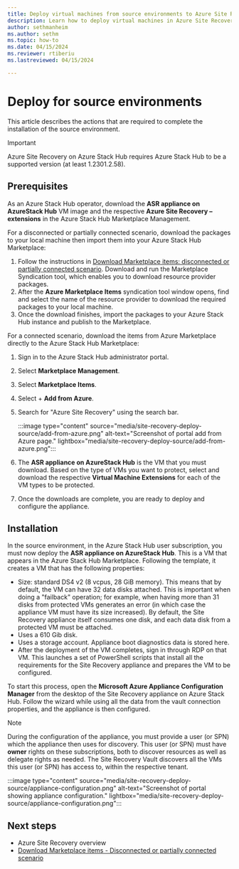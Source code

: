 ```yaml
---
title: Deploy virtual machines from source environments to Azure Site Recovery on Azure Stack Hub
description: Learn how to deploy virtual machines in Azure Site Recovery from source machines on Azure Stack Hub. 
author: sethmanheim
ms.author: sethm
ms.topic: how-to
ms.date: 04/15/2024
ms.reviewer: rtiberiu
ms.lastreviewed: 04/15/2024

---
```



# Deploy for source environments

This article describes the actions that are required to complete the installation of the source environment.

> [!IMPORTANT]
> Azure Site Recovery on Azure Stack Hub requires Azure Stack Hub to be a supported version (at least 1.2301.2.58).

## Prerequisites

As an Azure Stack Hub operator, download the **ASR appliance on AzureStack Hub** VM image and the respective **Azure Site Recovery –
extensions** in the Azure Stack Hub Marketplace Management.

For a disconnected or partially connected scenario, download the packages to your local machine then import them into your Azure Stack
Hub Marketplace:

1. Follow the instructions in [Download Marketplace items: disconnected or partially connected scenario](/azure-stack/operator/azure-stack-download-azure-marketplace-item?pivots=state-disconnected). Download and run the Marketplace Syndication tool, which enables you to download resource provider packages.
1. After the **Azure Marketplace Items** syndication tool window opens, find and select the name of the resource provider to download the required packages to your local machine.
1. Once the download finishes, import the packages to your Azure Stack Hub instance and publish to the Marketplace.

For a connected scenario, download the items from Azure Marketplace directly to the Azure Stack Hub Marketplace:

1. Sign in to the Azure Stack Hub administrator portal.
1. Select **Marketplace Management**.
1. Select **Marketplace Items**.
1. Select + **Add from Azure**.
1. Search for "Azure Site Recovery" using the search bar.

   :::image type="content" source="media/site-recovery-deploy-source/add-from-azure.png" alt-text="Screenshot of portal add from Azure page." lightbox="media/site-recovery-deploy-source/add-from-azure.png":::

1. The **ASR appliance on AzureStack Hub** is the VM that you must download. Based on the type of VMs you want to protect, select and download the respective **Virtual Machine Extensions** for each of the VM types to be protected.
1. Once the downloads are complete, you are ready to deploy and configure the appliance.

## Installation

In the source environment, in the Azure Stack Hub user subscription, you must now deploy the **ASR appliance on AzureStack Hub**. This is a VM that appears in the Azure Stack Hub Marketplace. Following the template, it creates a VM that has the following properties:

- Size: standard DS4 v2 (8 vcpus, 28 GiB memory). This means that by default, the VM can have 32 data disks attached. This is important when doing a "failback" operation; for example, when having more than 31 disks from protected VMs generates an error (in which case the appliance VM must have its size increased). By default, the Site Recovery appliance itself consumes one disk, and each data disk from a protected VM must be attached.
- Uses a 610 Gib disk.
- Uses a storage account. Appliance boot diagnostics data is stored here.
- After the deployment of the VM completes, sign in through RDP on that VM. This launches a set of PowerShell scripts that install all the requirements for the Site Recovery appliance and prepares the VM to be configured.

To start this process, open the **Microsoft Azure Appliance Configuration Manager** from the desktop of the Site Recovery appliance on Azure Stack Hub. Follow the wizard while using all the data from the vault connection properties, and the appliance is then configured.

> [!NOTE]
> During the configuration of the appliance, you must provide a user (or SPN) which the appliance then uses for discovery. This user (or SPN) must have **owner** rights on these subscriptions, both to discover resources as well as delegate rights as needed. The Site Recovery Vault discovers all the VMs this user (or SPN) has access to, within the respective tenant.

:::image type="content" source="media/site-recovery-deploy-source/appliance-configuration.png" alt-text="Screenshot of portal showing appliance configuration." lightbox="media/site-recovery-deploy-source/appliance-configuration.png":::

## Next steps

- Azure Site Recovery overview
- [Download Marketplace items - Disconnected or partially connected scenario](/azure-stack/operator/azure-stack-download-azure-marketplace-item?pivots=state-disconnected)
